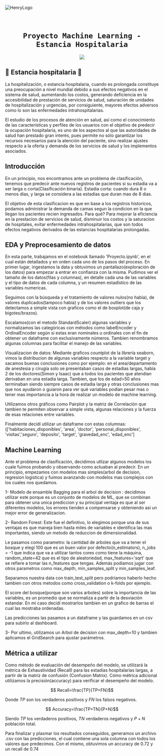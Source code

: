 ![HenryLogo](https://d31uz8lwfmyn8g.cloudfront.net/Assets/logo-henry-white-lg.png)

​
# <h1 align="center">**`Proyecto Machine Learning - Estancia Hospitalaria`**

<p align="center">
<img src="https://www.ibm.com/blogs/client-voices/wp-content/uploads/2019/09/Glinnt.jpg"   
>
</p>

 
## 🏥 **Estancia hospitalaria** 🏥

La hospitalización, o estancia hospitalaria, cuando es prolongada constituye una preocupación a nivel mundial debido a sus efectos negativos en el sistema de salud, aumentando los costos, generando deficiencia en la accesibilidad de prestación de servicios de salud, saturación de unidades de hospitalización y urgencias, por consiguiente, mayores efectos adversos como lo son las enfermedades intrahospitalarias.

El estudio de los procesos de atención en salud, así como el conocimiento de las características y perfiles de los usuarios con el objetivo de predecir la ocupación hospitalaria, es uno de los aspectos al que las autoridades de salud han prestado gran interés, pues permite no sólo garantizar los recursos necesarios para la atención del paciente, sino realizar ajustes respecto a la oferta y demanda de los servicios de salud y los implementos asociados.

 
## **Introducción**
En un principio, nos encontramos ante un problema de clasificación, tenemos que predecir ante nuevos registros de pacientes si su estadía va a ser larga o corta(Clasificación binaria). Estadia corta: cuando dura 8 o menos días, y larga se considera a las estadias que duran mas de 8 dias.

El objetivo de esta clasificacion es que en base a los registros historicos, podamos administrar la demanda de camas segun la condicion en la que llegan los pacientes recien ingresados. Para qué? Para mejorar la eficiencia en la prestacion de servicios de salud, disminuir los costos y la saturacion de hospitales, evitar enfermedades intrahospitalarias, que son todos efectos negativos derivados de las estancias hospitalarias prolongadas.
 
## **EDA y Preprocesamiento de datos**
En esta parte, trabajamos en el notebook llamado 'Proyecto.ipynb', en el cual están detallados y en orden cada uno de los pasos del proceso. En primer lugar, ingestamos la data y obtuvimos un pantallazo(exploración de los datos) para empezar a entrar en confianza con la misma. Pudimos ver el tamaño de los datos(filas y columnas), en detalle cada una de las variables y el tipo de datos de cada columna, y un resumen estadístico de las variables numericas.

Seguimos con la búsqueda y el tratamiento de valores nulos(no había), de valores duplicados(tampoco había) y de los valores outliers que los detectamos a simple vista con graficos como el de boxplot(de caja y bigotes/brazos).

Escalamos(con el metodo StandardScaler) algunas variables y normalizamos las categóricas con métodos como labelEncoder y OrdinalEncoder según si estas eran nominales u ordinales con el fin de obtener un dataframe con exclusivamente números. Tambien renombramos algunas columnas para facilitar el manejo de las variables.

Visualizacion de datos: Mediante graficos countplot de la librería seaborn, vimos la distribucion de algunas variables respecto a la variable target y sacamos buenas conclusiones como por ejemplo: en el area/departamento de anestesia y cirugía solo se presentaban casos de estadias largas, había 2 de los doctores(Simon y Isaac) que a todos los pacientes que atendian derivaban en una estadia larga. Tambien, que los de edad>50 años terminaban siendo siempre casos de estadia larga y otras conclusiones mas que nos ayudaron o guiaron para ver qué variables podían pesar mas o tener mas importancia a la hora de realizar un modelo de machine learning.

Utilizamos otros gráficos como Pairplot y la matriz de Correlación que tambien te permiten observar a simple vista, algunas relaciones y la fuerza de esas relaciones entre variables.

Finalmente decidí utilizar un dataframe con estas columnas:(['habitaciones_disponibles', 'area', 'doctor', 'personal_disponibles', 'visitas','seguro', 'deposito', 'target', 'gravedad_enc', 'edad_enc']


## **Machine Learning**
Ante el problema de clasificación, decidimos utlizar algunos modelos los cuale fuimos probando y observando como actuaban al predecir. En un principio, empezamos con modelos mas simples(arbol de decision, regresion logistica) y fuimos avanzando con modelos mas complejos con los cuales nos quedamos.

1- Modelo de ensamble Bagging para el arbol de decision : decidimos utilizar este porque es un conjunto de modelos de ML, que se combinan para obtener una unica prediccion y su principal ventaja es que al ser diferentes modelos, los errores tienden a compensarse y obteniendo asi un mejor error de generalizacion.

2- Random Forest: Este fue el definitivo, lo elegimos porque una de sus ventajas es que maneja bien hasta miles de variables e identifica las mas importantes, siendo un metodo de reduccion de dimensionalidad.

Le pasamos como parametro: la cantidad de arboles que va a tener el bosque y elegí 100 que es un buen valor por defecto(n_estimators), n_jobs = -1 que indica que va a utilizar tantos cores como tiene la máquina, random_state=42 que es el tipo de aleatoriedad, max_features='sqrt' que se refiere a tomar las n_features que tengas. Además podiamos jugar con otros parametros como max_depth, min_samples_split y min_samples_leaf.

Separamos nuestra data con train_test_split pero podriamos haberlo hecho tambien con otros metodos como cross_validation o k-folds por ejemplo.

El score del bosque(porque son varios arboles) sobre la importancia de las variables, es un promedio que se normaliza a partir de la desviación estandar. En mi caso decidí mostrarlos tambien en un grafico de barras el cual las mostraba ordenadas.

Las predicciones las pasamos a un dataframe y las guardamos en un csv para subirlo al dashboard.

3- Por ultimo, utilizamos un Arbol de decision con max_depth=10 y tambien aplicamos el GridSearch para ajustar parámetros.
 
 
## **Métrica a utilizar**

Como método de evaluación del desempeño del modelo, se utilizará la métrica de Exhaustividad (Recall) para las estadías hospitalarias largas, a partir de la matriz de confusión (Confusion Matrix). Cómo métrica adicional utilizamos la precisión(accuracy) para verificar el desempeño del modelo.
 
 $$ Recall=\frac{TP}{TP+FN}$$
 
 Donde $TP$ son los verdaderos positivos y $FN$ los falsos negativos.
 
 $$ Accuracy=\frac{TP+TN}{P+N}$$

Siendo $TP$ los verdaderos positivos, $TN$ verdaderos negativos y $P+N$ población total.
 
 Para finalizar y plasmar los resultados conseguidos, generamos un archivo .csv con las predicciones, el cual contiene una sola columna con todos los valores que predecimos. Con el mismo, obtuvimos un accuracy de 0.72 y un recall de 0.74























